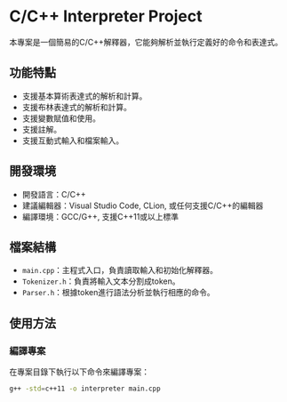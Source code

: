 # C/C++ Interpreter Project

本專案是一個簡易的C/C++解釋器，它能夠解析並執行定義好的命令和表達式。

## 功能特點

- 支援基本算術表達式的解析和計算。
- 支援布林表達式的解析和計算。
- 支援變數賦值和使用。
- 支援註解。
- 支援互動式輸入和檔案輸入。

## 開發環境

- 開發語言：C/C++
- 建議編輯器：Visual Studio Code, CLion, 或任何支援C/C++的編輯器
- 編譯環境：GCC/G++, 支援C++11或以上標準

## 檔案結構

- `main.cpp`：主程式入口，負責讀取輸入和初始化解釋器。
- `Tokenizer.h`：負責將輸入文本分割成token。
- `Parser.h`：根據token進行語法分析並執行相應的命令。

## 使用方法

### 編譯專案

在專案目錄下執行以下命令來編譯專案：

```bash
g++ -std=c++11 -o interpreter main.cpp

